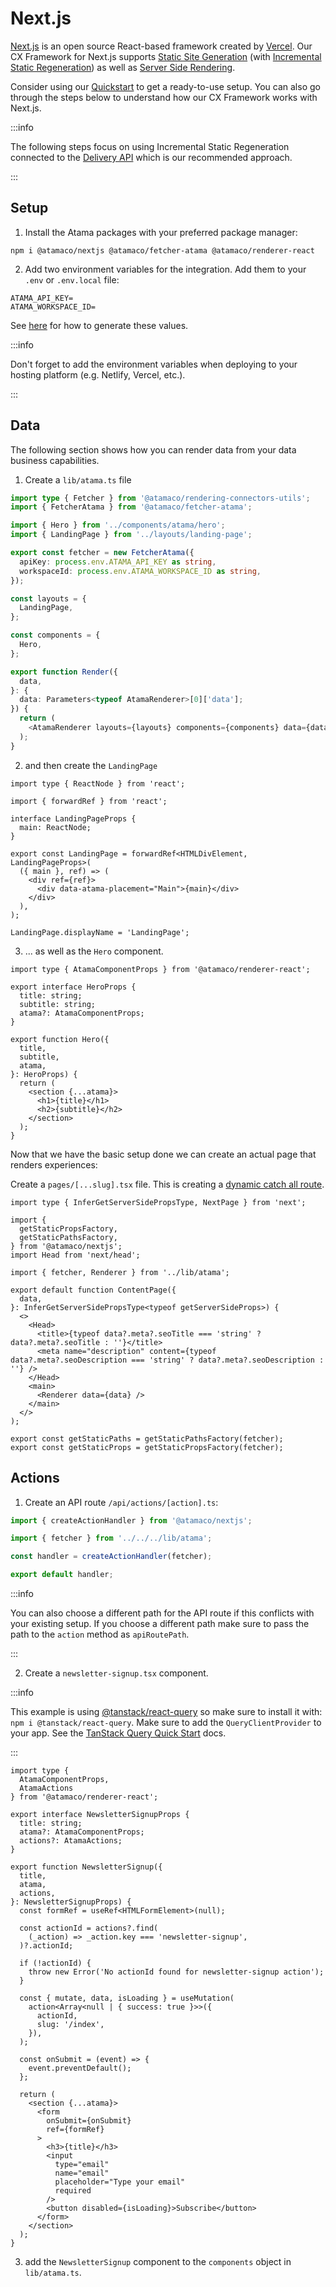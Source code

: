 # Next.js

[Next.js](https://nextjs.org) is an open source React-based framework created by [Vercel](https://vercel.com/). Our CX Framework for Next.js supports [Static Site Generation](https://nextjs.org/docs/basic-features/data-fetching/get-static-props) (with [Incremental Static Regeneration](https://nextjs.org/docs/basic-features/data-fetching/incremental-static-regeneration)) as well as [Server Side Rendering](https://nextjs.org/docs/basic-features/data-fetching/get-server-side-props).

Consider using our [Quickstart](https://composer.atama.app/quickstart) to get a ready-to-use setup. You can also go through the steps below to understand how our CX Framework works with Next.js.

:::info

The following steps focus on using Incremental Static Regeneration connected to the [Delivery API](../cx-framework/delivery-api.md) which is our recommended approach.

:::

## Setup

1. Install the Atama packages with your preferred package manager:

```
npm i @atamaco/nextjs @atamaco/fetcher-atama @atamaco/renderer-react
```

2. Add two environment variables for the integration. Add them to your `.env` or `.env.local` file:

```
ATAMA_API_KEY=
ATAMA_WORKSPACE_ID=
```

See [here](../cx-framework/delivery-api.md#authentication) for how to generate these values.

:::info

Don't forget to add the environment variables when deploying to your hosting platform (e.g. Netlify, Vercel, etc.).

:::

## Data

The following section shows how you can render data from your data business capabilities.

1. Create a `lib/atama.ts` file

```ts
import type { Fetcher } from '@atamaco/rendering-connectors-utils';
import { FetcherAtama } from '@atamaco/fetcher-atama';

import { Hero } from '../components/atama/hero';
import { LandingPage } from '../layouts/landing-page';

export const fetcher = new FetcherAtama({
  apiKey: process.env.ATAMA_API_KEY as string,
  workspaceId: process.env.ATAMA_WORKSPACE_ID as string,
});

const layouts = {
  LandingPage,
};

const components = {
  Hero,
};

export function Render({
  data,
}: {
  data: Parameters<typeof AtamaRenderer>[0]['data'];
}) {
  return (
    <AtamaRenderer layouts={layouts} components={components} data={data} />
  );
}
```

2. and then create the `LandingPage`

```tsx
import type { ReactNode } from 'react';

import { forwardRef } from 'react';

interface LandingPageProps {
  main: ReactNode;
}

export const LandingPage = forwardRef<HTMLDivElement, LandingPageProps>(
  ({ main }, ref) => (
    <div ref={ref}>
      <div data-atama-placement="Main">{main}</div>
    </div>
  ),
);

LandingPage.displayName = 'LandingPage';
```

3. ... as well as the `Hero` component.

```tsx
import type { AtamaComponentProps } from '@atamaco/renderer-react';

export interface HeroProps {
  title: string;
  subtitle: string;
  atama?: AtamaComponentProps;
}

export function Hero({
  title,
  subtitle,
  atama,
}: HeroProps) {
  return (
    <section {...atama}>
      <h1>{title}</h1>
      <h2>{subtitle}</h2>
    </section>
  );
}
```

Now that we have the basic setup done we can create an actual page that renders experiences:

Create a `pages/[...slug].tsx` file. This is creating a [dynamic catch all route](https://nextjs.org/docs/routing/dynamic-routes#catch-all-routes).

```tsx
import type { InferGetServerSidePropsType, NextPage } from 'next';

import {
  getStaticPropsFactory,
  getStaticPathsFactory,
} from '@atamaco/nextjs';
import Head from 'next/head';

import { fetcher, Renderer } from '../lib/atama';

export default function ContentPage({
  data,
}: InferGetServerSidePropsType<typeof getServerSideProps>) {
  <>
    <Head>
      <title>{typeof data?.meta?.seoTitle === 'string' ? data?.meta?.seoTitle : ''}</title>
      <meta name="description" content={typeof data?.meta?.seoDescription === 'string' ? data?.meta?.seoDescription : ''} />
    </Head>
    <main>
      <Renderer data={data} />
    </main>
  </>
);

export const getStaticPaths = getStaticPathsFactory(fetcher);
export const getStaticProps = getStaticPropsFactory(fetcher);
```

## Actions

1. Create an API route `/api/actions/[action].ts`:

```ts
import { createActionHandler } from '@atamaco/nextjs';

import { fetcher } from '../../../lib/atama';

const handler = createActionHandler(fetcher);

export default handler;
```

:::info

You can also choose a different path for the API route if this conflicts with your existing setup. If you choose a different path make sure to pass the path to the `action` method as `apiRoutePath`.

:::


2. Create a `newsletter-signup.tsx` component.

:::info

This example is using [@tanstack/react-query](https://tanstack.com/query/v3/) so make sure to install it with: `npm i @tanstack/react-query`. Make sure to add the `QueryClientProvider` to your app. See the [TanStack Query Quick Start](https://tanstack.com/query/v3/docs/react/quick-start) docs.

:::

```tsx
import type {
  AtamaComponentProps,
  AtamaActions
} from '@atamaco/renderer-react';

export interface NewsletterSignupProps {
  title: string;
  atama?: AtamaComponentProps;
  actions?: AtamaActions;
}

export function NewsletterSignup({
  title,
  atama,
  actions,
}: NewsletterSignupProps) {
  const formRef = useRef<HTMLFormElement>(null);

  const actionId = actions?.find(
    (_action) => _action.key === 'newsletter-signup',
  )?.actionId;

  if (!actionId) {
    throw new Error('No actionId found for newsletter-signup action');
  }

  const { mutate, data, isLoading } = useMutation(
    action<Array<null | { success: true }>>({
      actionId,
      slug: '/index',
    }),
  );

  const onSubmit = (event) => {
    event.preventDefault();
  };

  return (
    <section {...atama}>
      <form
        onSubmit={onSubmit}
        ref={formRef}
      >
        <h3>{title}</h3>
        <input
          type="email"
          name="email"
          placeholder="Type your email"
          required
        />
        <button disabled={isLoading}>Subscribe</button>
      </form>
    </section>
  );
}
```

3. add the `NewsletterSignup` component to the `components` object in `lib/atama.ts`.